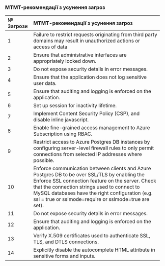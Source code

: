 ### МТМТ-рекомендації з усунення загроз

| № Загрози | МТМТ-рекомендації з усунення загроз |
| :--- | :--- |
| 1 | Failure to restrict requests originating from third party domains may result in unauthorized actions or access of data |
| 2 | Ensure that administrative interfaces are appropriately locked down. |
| 3 | Do not expose security details in error messages. |
| 4 |Ensure that the application does not log sensitive user data. |
| 5 | Ensure that auditing and logging is enforced on the application. |
| 6 | Set up session for inactivity lifetime. |
| 7 | Implement Content Security Policy (CSP), and disable inline javascript. |
| 8 | Enable fine-grained access management to Azure Subscription using RBAC. |
| 9 | Restrict access to Azure Postgres DB instances by configuring server-level firewall rules to only permit connections from selected IP addresses where possible. |
| 10 | Enforce communication between clients and Azure Postgres DB to be over SSL/TLS by enabling the Enforce SSL connection feature on the server. Check that the connection strings used to connect to MySQL databases have the right configuration (e.g. ssl = true or sslmode=require or sslmode=true are set). |
| 11 | Do not expose security details in error messages. |
| 12 | Ensure that auditing and logging is enforced on the application. |
| 13 | Verify X.509 certificates used to authenticate SSL, TLS, and DTLS connections. |
| 14 | Explicitly disable the autocomplete HTML attribute in sensitive forms and inputs. |